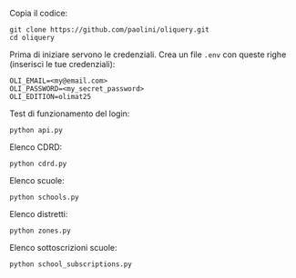 Copia il codice:
```
git clone https://github.com/paolini/oliquery.git
cd oliquery
```

Prima di iniziare servono le credenziali. Crea un file `.env`
con queste righe (inserisci le tue credenziali):
```
OLI_EMAIL=<my@email.com>
OLI_PASSWORD=<my_secret_password>
OLI_EDITION=olimat25
```

Test di funzionamento del login:
```
python api.py
```

Elenco CDRD:
```
python cdrd.py
```

Elenco scuole:
```
python schools.py
```

Elenco distretti:
```
python zones.py
```

Elenco sottoscrizioni scuole:
```
python school_subscriptions.py
```
